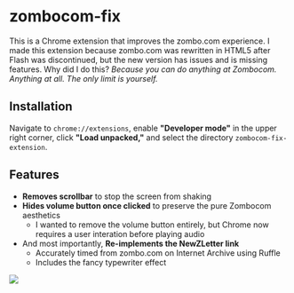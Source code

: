 # zombocom-fix
This is a Chrome extension that improves the zombo.com experience. I made this extension because zombo.com was rewritten in HTML5 after Flash was discontinued, but the new version has issues and is missing features. Why did I do this? *Because you can do anything at Zombocom. Anything at all. The only limit is yourself.*

## Installation
Navigate to `chrome://extensions`, enable **"Developer mode"** in the upper right corner, click **"Load unpacked,"** and select the directory `zombocom-fix-extension`.

## Features
- **Removes scrollbar** to stop the screen from shaking
- **Hides volume button once clicked** to preserve the pure Zombocom aesthetics
  - I wanted to remove the volume button entirely, but Chrome now requires a user interation before playing audio
- And most importantly, **Re-implements the NewZLetter link**
  - Accurately timed from zombo.com on Internet Archive using Ruffle
  - Includes the fancy typewriter effect

![](https://user-images.githubusercontent.com/25514879/133913128-a95d7699-c8b5-47a4-85be-11d135ee4dd4.png)
